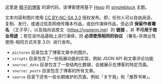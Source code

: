 这里是 [精子的博客](https://jysperm.me) 的源代码，该博客使用基于 [Hexo](http://hexo.io) 的 [simpleblock](https://github.com/jysperm/hexo-theme-simpleblock) 主题。

文本内容和图片使用 [CC BY-NC-SA 3.0](http://creativecommons.org/licenses/by-nc-sa/3.0/cn) 授权发布。即，任何人可以自由阅读、复制、发行，或通过信息网络传播本作品，或创作演绎作品，但必须 **保留作者署名** （王子亭），以及指向该原文（<https://jysperm.me>）的 **链接** ，并 **不可用于商业用途** ；若在该作品基础上进行演绎，则 **必须使用相同的协议** （署名-非商业性使用-相同方式共享 3.0）进行发布。

- `pictures` 目录包含了博客文章中的图片。
- `scripts` 目录包含了一些拓展功能的实现，例如 JSON API 和文章评论功能
- `source/_data` 目录包含了一些结构化数据，会被展示在博客的特定页面。
- `source/_posts` 目录包含了博客的所有文章。
- `source` 目录下还有一些长期维护的页面，例如「关于我」和「推荐书单」。
